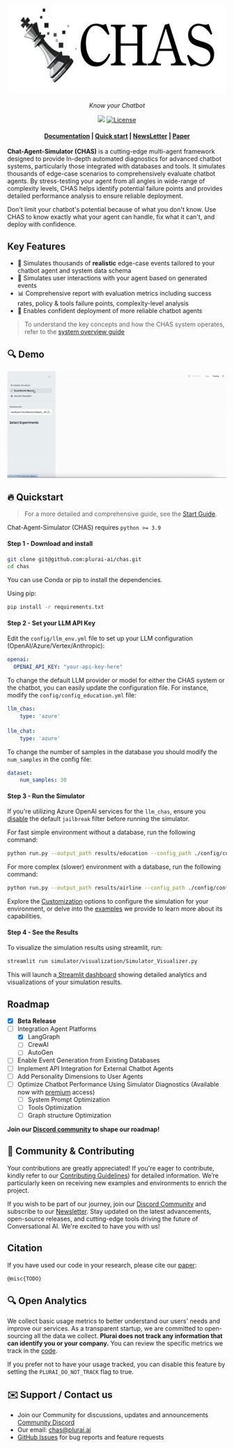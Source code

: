 <h1 align="center">
  <img style="vertical-align:middle" height="200"
  src="./docs/figures/logo.png">
</h1>
<p align="center">
  <i>Know your Chatbot</i>
</p>

<p align="center">
    <!-- community badges -->
    <a href="https://discord.gg/YWbT87vAau"><img src="https://img.shields.io/badge/Join-Discord-blue.svg"/></a>
    <!-- license badge -->
    <a href="https://github.com/plurai-ai/chas/blob/main/LICENSE">
        <img alt="License" src="https://img.shields.io/badge/License-Apache_2.0-green.svg"></a>
</p>

<h4 align="center">
    <p>
        <a href="https://chas-doc.plurai.ai/">Documentation</a> |
        <a href="#fire-quickstart">Quick start</a> |
        <a href="https://plurai.substack.com/">NewsLetter</a> |
        <a href="https://plurai.ai/blog/chas-announcement">Paper</a>
 </p>
</h4>




<!-- MARKDOWN LINKS & IMAGES -->
<!-- https://www.markdownguide.org/basic-syntax/#reference-style-links -->


**Chat-Agent-Simulator (CHAS)** is a cutting-edge multi-agent framework designed to provide In-depth automated diagnostics for advanced chatbot systems, particularly those integrated with databases and tools. It simulates thousands of edge-case scenarios to comprehensively evaluate chatbot agents. By stress-testing your agent from all angles in wide-range of complexity levels, CHAS helps identify potential failure points and provides detailed performance analysis to ensure reliable deployment.

Don't limit your chatbot's potential because of what you don't know. Use CHAS to know exactly what your agent can handle, fix what it can't, and deploy with confidence.

## Key Features


- 🔬 Simulates thousands of **realistic** edge-case events tailored to your chatbot agent and system data schema
- 🤖 Simulates user interactions with your agent based on generated events
- 📊 Comprehensive report with evaluation metrics including success rates, policy & tools failure points, complexity-level analysis
- 💪 Enables confident deployment of more reliable chatbot agents


> To understand the key concepts and how the CHAS system operates, refer to the [system overview guide](https://chas-doc.plurai.ai/How_it_Works/how-it-works/)

## 🔍 Demo

![simulator_recording](./docs/simulator_recording.gif)

## :fire: Quickstart

> For a more detailed and comprehensive guide, see the [Start Guide](https://chas-doc.plurai.ai/quick_start/installation/).









Chat-Agent-Simulator (CHAS) requires `python >= 3.9`
<br />

#### Step 1 - Download and install

```bash
git clone git@github.com:plurai-ai/chas.git
cd chas
```

You can use Conda or pip to install the dependencies.

Using pip: 
```bash
pip install -r requirements.txt
```


#### Step 2 - Set your LLM API Key

Edit the `config/llm_env.yml` file to set up your LLM configuration (OpenAI/Azure/Vertex/Anthropic):

```yaml
openai:
  OPENAI_API_KEY: "your-api-key-here"
```

To change the default LLM provider or model for either the CHAS system or the chatbot, you can easily update the configuration file. For instance, modify the `config/config_education.yml` file:


```yaml
llm_chas:
    type: 'azure'

llm_chat:
    type: 'azure'
```

To change the number of samples in the database you should modify the `num_samples` in the config file:
```yaml
dataset:
    num_samples: 30
```


####  Step 3 - Run the Simulator
If you're utilizing Azure OpenAI services for the `llm_chas`, ensure you [disable](https://learn.microsoft.com/en-us/azure/ai-services/openai/how-to/content-filters) the default `jailbreak` filter before running the simulator.

For fast simple environment without a database, run the following command:
```bash
python run.py --output_path results/education --config_path ./config/config_education.yml 
```
For more complex (slower) environment with a database, run the following command:
```bash
python run.py --output_path results/airline --config_path ./config/config_airline.yml 
```

Explore the [Customization](https://chas-doc.plurai.ai/customization/custom_environment/) options to configure the simulation for your environment, or delve into the [examples](https://chas-doc.plurai.ai/examples/education/) we provide to learn more about its capabilities.
#### Step 4 - See the Results

To visualize the simulation results using streamlit, run:
```bash 
streamlit run simulator/visualization/Simulator_Visualizer.py
```
This will launch a[ Streamlit dashboard](./README.md#-demo) showing detailed analytics and visualizations of your simulation results.

## Roadmap

- [x] **Beta Release**
- [ ] Integration Agent Platforms
    - [X] LangGraph
    - [ ] CrewAI
    - [ ] AutoGen
- [ ] Enable Event Generation from Existing Databases
- [ ] Implement API Integration for External Chatbot Agents
- [ ] Add Personality Dimensions to User Agents
- [ ] Optimize Chatbot Performance Using Simulator Diagnostics (Available now with [premium](https://plurai.ai/contact-us) access)
    - [ ] System Prompt Optimization
    - [ ] Tools Optimization
    - [ ] Graph structure Optimization

**Join our [Discord community](https://discord.gg/YWbT87vAau) to shape our roadmap!**


## 🚀 Community & Contributing

Your contributions are greatly appreciated! If you're eager to contribute, kindly refer to our [Contributing Guidelines](docs/contributing.md)) for detailed information. We’re particularly keen on receiving new examples and environments to enrich the project.

If you wish to be part of our journey, join our [Discord Community](https://discord.gg/YWbT87vAau) and subscribe to our [Newsletter](https://plurai.substack.com/). Stay updated on the latest advancements, open-source releases, and cutting-edge tools driving the future of Conversational AI. We're excited to have you with us!

## Citation

If you have used our code in your research, please cite our [paper](https://plurai.ai/blog/chas-announcement):

```
@misc{TODO}
```



## 🔍 Open Analytics

We collect basic usage metrics to better understand our users' needs and improve our services. As a transparent startup, we are committed to open-sourcing all the data we collect. **Plurai does not track any information that can identify you or your company.** You can review the specific metrics we track in the [code](https://github.com/plurai-ai/chas/healthcare_analytics.py).

If you prefer not to have your usage tracked, you can disable this feature by setting the `PLURAI_DO_NOT_TRACK` flag to true.

## ✉️ Support / Contact us
- Join our Community for discussions, updates and announcements [Community Discord](https://discord.gg/YWbT87vAau)
- Our email: [‫chas@plurai.ai‬](mailto:chas@plurai.ai)
- [GitHub Issues](https://github.com/plurai-ai/chas/issues) for bug reports and feature requests


